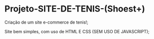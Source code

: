# Projeto-SITE-DE-TENIS-(Shoest+)

Criação de um site e-commerce de tenis!;

Site bem simples, com uso de HTML E CSS (SEM USO DE JAVASCRIPT);